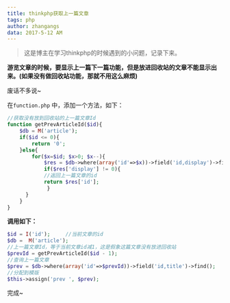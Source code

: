 ```yaml
---
title: thinkphp获取上一篇文章
tags: php
author: zhangangs
data: 2017-5-12 AM
---
```

> 这是博主在学习thinkphp的时候遇到的小问题，记录下来。

**游览文章的时候，要显示上一篇下一篇功能，但是放进回收站的文章不能显示出来。(如果没有做回收站功能，那就不用这么麻烦)**

废话不多说~

在`function.php` 中，添加一个方法，如下：
```php
//获取没有放到回收站的上一篇文章Id 
function getPrevArticleId($id){   
    $db = M('article');  
    if($id <= 0){     
        return '0';   
    }else{             
        for($x=$id; $x>0; $x--){          
            $res = $db->where(array('id'=>$x))->field('id,display')->find();                 
            if($res['display'] != 0){
            //返回上一篇文章的id           
            return $res['id'];        
             }    
      }          
    }  
}
```
**调用如下：**
``` php
$id = I('id');     //当前文章的id
$db =  M('article');
//上一篇文章Id，等于当前文章id减1，这是假象这篇文章没有放进回收站
$prevId = getPrevArticleId($id - 1);
//查询上一篇文章      
$prev = $db->where(array('id'=>$prevId))->field('id,title')->find();
//分配到模版
$this->assign('prev ', $prev);
```
完成~